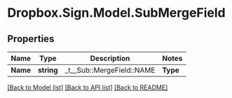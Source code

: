 # Dropbox.Sign.Model.SubMergeField

## Properties

Name | Type | Description | Notes
------------ | ------------- | ------------- | -------------
**Name** | **string** |  _t__Sub::MergeField::NAME  | **Type** | **string** |  _t__Sub::MergeField::TYPE  | 

[[Back to Model list]](../README.md#documentation-for-models) [[Back to API list]](../README.md#documentation-for-api-endpoints) [[Back to README]](../README.md)

